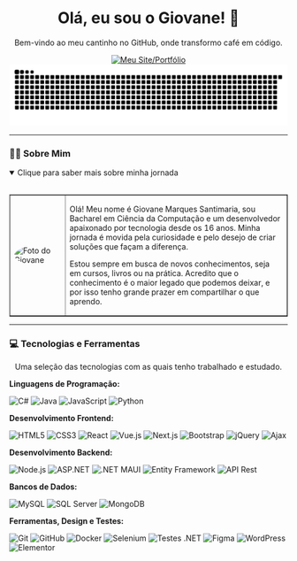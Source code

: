 <div align="center">
  <h1>Olá, eu sou o Giovane! 👋</h1>
  <p>Bem-vindo ao meu cantinho no GitHub, onde transformo café em código.</p>
  <a href="https://www.giotech.solutions" target="_blank">
    <img src="https://img.shields.io/badge/Portfólio-www.giotech.solutions-blue?style=for-the-badge&logo=google-chrome&logoColor=white" alt="Meu Site/Portfólio"/>
  </a>
</div>

<div align="center">
  <img src="https://github.com/GiovaneMS/GiovaneMS/blob/main/dist/github-contribution-grid-snake-dark.svg" alt="Snake animation"/>
</div>

---

### 👨‍💻 Sobre Mim
<details open>
  <summary>Clique para saber mais sobre minha jornada</summary>
  <br>
  <table border="1">
    <tr>
      <td width="20%"><img src="https://github.com/GiovaneMS.png" width="150px" style="border-radius: 50%;" alt="Foto do Giovane"></td>
      <td width="80%">
        <p>Olá! Meu nome é Giovane Marques Santimaria, sou Bacharel em Ciência da Computação e um desenvolvedor apaixonado por tecnologia desde os 16 anos. Minha jornada é movida pela curiosidade e pelo desejo de criar soluções que façam a diferença.</p>
        <p>Estou sempre em busca de novos conhecimentos, seja em cursos, livros ou na prática. Acredito que o conhecimento é o maior legado que podemos deixar, e por isso tenho grande prazer em compartilhar o que aprendo.</p>
      </td>
    </tr>
  </table>
</details>

---

### 💻 Tecnologias e Ferramentas
<p align="center">Uma seleção das tecnologias com as quais tenho trabalhado e estudado.</p>

**Linguagens de Programação:**
<p align="left">
  <img src="https://img.shields.io/badge/C%23-239120?style=for-the-badge&logo=c-sharp&logoColor=white" alt="C#"/>
  <img src="https://img.shields.io/badge/Java-ED8B00?style=for-the-badge&logo=openjdk&logoColor=white" alt="Java"/>
  <img src="https://img.shields.io/badge/JavaScript-F7DF1E?style=for-the-badge&logo=javascript&logoColor=black" alt="JavaScript"/>
  <img src="https://img.shields.io/badge/Python-3776AB?style=for-the-badge&logo=python&logoColor=white" alt="Python"/>
</p>

**Desenvolvimento Frontend:**
<p align="left">
  <img src="https://img.shields.io/badge/HTML5-E34F26?style=for-the-badge&logo=html5&logoColor=white" alt="HTML5"/>
  <img src="https://img.shields.io/badge/CSS3-1572B6?style=for-the-badge&logo=css3&logoColor=white" alt="CSS3"/>
  <img src="https://img.shields.io/badge/React-20232A?style=for-the-badge&logo=react&logoColor=61DAFB" alt="React"/>
  <img src="https://img.shields.io/badge/Vue.js-35495E?style=for-the-badge&logo=vuedotjs&logoColor=4FC08D" alt="Vue.js"/>
  <img src="https://img.shields.io/badge/Next.js-000000?style=for-the-badge&logo=nextdotjs&logoColor=white" alt="Next.js"/>
  <img src="https://img.shields.io/badge/Bootstrap-563D7C?style=for-the-badge&logo=bootstrap&logoColor=white" alt="Bootstrap"/>
  <img src="https://img.shields.io/badge/jQuery-0769AD?style=for-the-badge&logo=jquery&logoColor=white" alt="jQuery"/>
  <img src="https://img.shields.io/badge/Ajax-0078D7?style=for-the-badge" alt="Ajax"/>
</p>

**Desenvolvimento Backend:**
<p align="left">
  <img src="https://img.shields.io/badge/Node.js-339933?style=for-the-badge&logo=nodedotjs&logoColor=white" alt="Node.js"/>
  <img src="https://img.shields.io/badge/asp.net-512BD4?style=for-the-badge&logo=dotnet&logoColor=white" alt="ASP.NET"/>
  <img src="https://img.shields.io/badge/.NET%20MAUI-512BD4?style=for-the-badge&logo=dotnet&logoColor=white" alt=".NET MAUI"/>
  <img src="https://img.shields.io/badge/Entity%20Framework-512BD4?style=for-the-badge&logo=dotnet&logoColor=white" alt="Entity Framework"/>
  <img src="https://img.shields.io/badge/API%20REST-purple?style=for-the-badge" alt="API Rest"/>
</p>

**Bancos de Dados:**
<p align="left">
  <img src="https://img.shields.io/badge/MySQL-4479A1?style=for-the-badge&logo=mysql&logoColor=white" alt="MySQL"/>
  <img src="https://img.shields.io/badge/Microsoft%20SQL%20Server-CC2927?style=for-the-badge&logo=microsoftsqlserver&logoColor=white" alt="SQL Server"/>
  <img src="https://img.shields.io/badge/MongoDB-47A248?style=for-the-badge&logo=mongodb&logoColor=white" alt="MongoDB"/>
</p>

**Ferramentas, Design e Testes:**
<p align="left">
  <img src="https://img.shields.io/badge/GIT-E44C30?style=for-the-badge&logo=git&logoColor=white" alt="Git"/>
  <img src="https://img.shields.io/badge/GitHub-100000?style=for-the-badge&logo=github&logoColor=white" alt="GitHub"/>
  <img src="https://img.shields.io/badge/Docker-2496ED?style=for-the-badge&logo=docker&logoColor=white" alt="Docker"/>
  <img src="https://img.shields.io/badge/Selenium-43B02A?style=for-the-badge&logo=selenium&logoColor=white" alt="Selenium"/>
  <img src="https://img.shields.io/badge/Testes%20.NET-512BD4?style=for-the-badge&logo=dotnet&logoColor=white" alt="Testes .NET"/>
  <img src="https://img.shields.io/badge/Figma-F24E1E?style=for-the-badge&logo=figma&logoColor=white" alt="Figma"/>
  <img src="https://img.shields.io/badge/WordPress-21759B?style=for-the-badge&logo=wordpress&logoColor=white" alt="WordPress"/>
  <img src="https://img.shields.io/badge/Elementor-92003B?style=for-the-badge&logo=elementor&logoColor=white" alt="Elementor"/>
</p>
